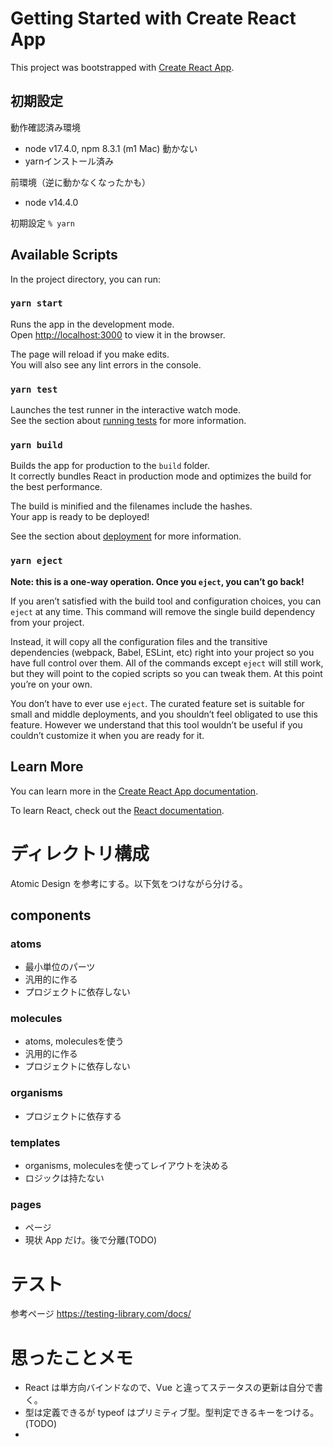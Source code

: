 # Getting Started with Create React App

This project was bootstrapped with [Create React App](https://github.com/facebook/create-react-app).

## 初期設定
動作確認済み環境
- node v17.4.0, npm 8.3.1 (m1 Mac) 動かない
- yarnインストール済み

前環境（逆に動かなくなったかも）
- node v14.4.0

初期設定
`% yarn`

## Available Scripts

In the project directory, you can run:

### `yarn start`

Runs the app in the development mode.\
Open [http://localhost:3000](http://localhost:3000) to view it in the browser.

The page will reload if you make edits.\
You will also see any lint errors in the console.

### `yarn test`

Launches the test runner in the interactive watch mode.\
See the section about [running tests](https://facebook.github.io/create-react-app/docs/running-tests) for more information.

### `yarn build`

Builds the app for production to the `build` folder.\
It correctly bundles React in production mode and optimizes the build for the best performance.

The build is minified and the filenames include the hashes.\
Your app is ready to be deployed!

See the section about [deployment](https://facebook.github.io/create-react-app/docs/deployment) for more information.

### `yarn eject`

**Note: this is a one-way operation. Once you `eject`, you can’t go back!**

If you aren’t satisfied with the build tool and configuration choices, you can `eject` at any time. This command will remove the single build dependency from your project.

Instead, it will copy all the configuration files and the transitive dependencies (webpack, Babel, ESLint, etc) right into your project so you have full control over them. All of the commands except `eject` will still work, but they will point to the copied scripts so you can tweak them. At this point you’re on your own.

You don’t have to ever use `eject`. The curated feature set is suitable for small and middle deployments, and you shouldn’t feel obligated to use this feature. However we understand that this tool wouldn’t be useful if you couldn’t customize it when you are ready for it.

## Learn More

You can learn more in the [Create React App documentation](https://facebook.github.io/create-react-app/docs/getting-started).

To learn React, check out the [React documentation](https://reactjs.org/).

# ディレクトリ構成
Atomic Design を参考にする。以下気をつけながら分ける。
## components
### atoms
- 最小単位のパーツ
- 汎用的に作る
- プロジェクトに依存しない

### molecules
- atoms, moleculesを使う
- 汎用的に作る
- プロジェクトに依存しない

### organisms
- プロジェクトに依存する

### templates
- organisms, moleculesを使ってレイアウトを決める
- ロジックは持たない

### pages
- ページ
- 現状 App だけ。後で分離(TODO)

# テスト
参考ページ
https://testing-library.com/docs/

# 思ったことメモ
- React は単方向バインドなので、Vue と違ってステータスの更新は自分で書く。
- 型は定義できるが typeof はプリミティブ型。型判定できるキーをつける。(TODO)
-

